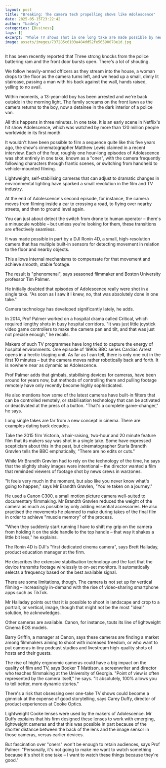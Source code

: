 ```yaml
---
layout: post
title: "Breaking: The camera tech propelling shows like Adolescence"
date: 2025-05-15T23:22:42
author: "badely"
categories: [Business]
tags: []
excerpt: "Whole TV shows shot in one long take are made possible by new lightweight cameras."
image: assets/images/737285c6103a484dd52fe56590078e1d.jpg
---
```


It has been recently reported that Three strong knocks from the police battering ram and the front door bursts open. There's a lot of shouting.

We follow heavily-armed officers as they stream into the house, a woman drops to the floor as the camera turns left, and we head up a small, dimly lit staircase, passing a man with his back against the wall, hands raised, yelling to no avail.

Within moments, a 13-year-old boy has been arrested and we're back outside in the morning light. The family screams on the front lawn as the camera returns to the boy, now a detainee in the dark interior of a police van.

All this happens in three minutes. In one take. It is an early scene in Netflix's hit show Adolescence, which was watched by more than 120 million people worldwide in its first month.

It wouldn't have been possible to film a sequence quite like this five years ago, the show's cinematographer Matthew Lewis claimed in a recent interview. Each of the four, roughly one hour-long episodes of Adolescence was shot entirely in one take, known as a "oner", with the camera frequently following characters through frantic scenes, or switching from handheld to vehicle-mounted filming.

Lightweight, self-stabilising cameras that can adjust to dramatic changes in environmental lighting have sparked a small revolution in the film and TV industry.

At the end of Adolescence's second episode, for instance, the camera moves from filming inside a car to crossing a road, to flying over nearby streets, and then to ground level again.

You can just about detect the switch from drone to human operator – there's a minuscule wobble – but unless you're looking for them, these transitions are effectively seamless.

It was made possible in part by a DJI Ronin 4D, a small, high-resolution camera that has multiple built-in sensors for detecting movement in relation to the floor and nearby objects.

This allows internal mechanisms to compensate for that movement and achieve smooth, stable footage.

The result is "phenomenal", says seasoned filmmaker and Boston University professor Tim Palmer.

He initially doubted that episodes of Adolescence really were shot in a single take. "As soon as I saw it I knew, no, that was absolutely done in one take."

Camera technology has developed significantly lately, he adds.

In 2014, Prof Palmer worked on a hospital drama called Critical, which required lengthy shots in busy hospital corridors. "It was just little joystick video game controllers to make the camera pan and tilt, and that was just not precise enough," he recalls.

Makers of such TV programmes have long tried to capture the energy of hospital environments. One episode of 1990s BBC series Cardiac Arrest opens in a hectic triaging unit. As far as I can tell, there is only one cut in the first 10 minutes – but the camera moves rather robotically back and forth. It is nowhere near as dynamic as Adolescence.

Prof Palmer adds that gimbals, stabilising devices for cameras, have been around for years now, but methods of controlling them and pulling footage remotely have only recently become highly sophisticated.

He also mentions how some of the latest cameras have built-in filters that can be controlled remotely, or stabilisation technology that can be activated or deactivated at the press of a button. "That's a complete game-changer," he says.

Long single takes are far from a new concept in cinema. There are examples dating back decades.

Take the 2015 film Victoria, a hair-raising, two-hour and 20 minute feature film that its makers say was shot in a single take. Some have expressed scepticism about this in the past, but cinematographer Sturla Brandth Grøvlen tells the BBC emphatically, "There are no edits or cuts."

While Mr Brandth Grøvlen had to rely on the technology of the time, he says that the slightly shaky images were intentional – the director wanted a film that reminded viewers of footage shot by news crews in warzones.

"It feels very much in the moment, but also like you never know what's going to happen," says Mr Brandth Grøvlen, "You're taken on a journey."

He used a Canon C300, a small motion picture camera well-suited to documentary filmmaking. Mr Brandth Grøvlen reduced the weight of the camera as much as possible by only adding essential accessories. He also practised the movements he planned to make during takes of the final film in order to achieve "muscle memory" of the process.

"When they suddenly start running I have to shift my grip on the camera from holding it on the side handle to the top handle – that way it shakes a little bit less," he explains.

The Ronin 4D is DJI's "first dedicated cinema camera", says Brett Halladay, product education manager at the firm.

He describes the extensive stabilisation technology and the fact that the device transmits footage wirelessly to on-set monitors. It automatically selects a frequency based on the best available signal.

There are some limitations, though. The camera is not set up for vertical filming – increasingly in-demand with the rise of video-sharing smartphone apps such as TikTok.

Mr Halladay points out that it is possible to shoot in landscape and crop to a portrait, or vertical, image, though that might not be the most "ideal" solution, he acknowledges.

Other cameras are available. Canon, for instance, touts its line of lightweight Cinema EOS models.

Barry Griffin, a manager at Canon, says these cameras are finding a market among filmmakers aiming to shoot with increased freedom, or who want to put cameras in tiny podcast studios and livestream high-quality shots of hosts and their guests.

The rise of highly ergonomic cameras could have a big impact on the quality of film and TV, says Booker T Mattison, a screenwriter and director who teaches filmmaking at the University of Georgia. "Point of view is often represented by the camera itself," he says. "It absolutely, 100% allows you to tell better, more dynamic stories."

There's a risk that obsessing over one-take TV shows could become a gimmick at the expense of good storytelling, says Carey Duffy, director of product experiences at Cooke Optics.

Lightweight Cooke lenses were used by the makers of Adolescence. Mr Duffy explains that his firm designed these lenses to work with emerging, lightweight cameras and that this was possible in part because of the shorter distance between the back of the lens and the image sensor in those cameras, versus earlier devices.

But fascination over "oners" won't be enough to retain audiences, says Prof Palmer: "Personally, it's not going to make me want to watch something because it's shot it one take – I want to watch these things because they're good."

